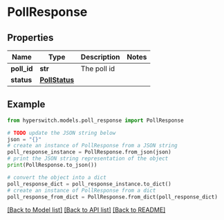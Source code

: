 # PollResponse


## Properties

Name | Type | Description | Notes
------------ | ------------- | ------------- | -------------
**poll_id** | **str** | The poll id | 
**status** | [**PollStatus**](PollStatus.md) |  | 

## Example

```python
from hyperswitch.models.poll_response import PollResponse

# TODO update the JSON string below
json = "{}"
# create an instance of PollResponse from a JSON string
poll_response_instance = PollResponse.from_json(json)
# print the JSON string representation of the object
print(PollResponse.to_json())

# convert the object into a dict
poll_response_dict = poll_response_instance.to_dict()
# create an instance of PollResponse from a dict
poll_response_from_dict = PollResponse.from_dict(poll_response_dict)
```
[[Back to Model list]](../README.md#documentation-for-models) [[Back to API list]](../README.md#documentation-for-api-endpoints) [[Back to README]](../README.md)


